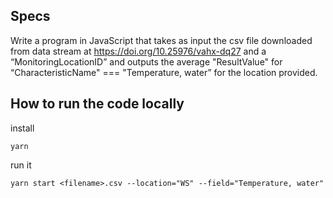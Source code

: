 ## Specs

Write a program in JavaScript that takes as input the csv file downloaded from data stream at https://doi.org/10.25976/vahx-dq27 and a “MonitoringLocationID” and outputs the average "ResultValue" for “CharacteristicName" === "Temperature, water” for the location provided.

## How to run the code locally

install

```
yarn
```

run it

```
yarn start <filename>.csv --location="WS" --field="Temperature, water"
```
